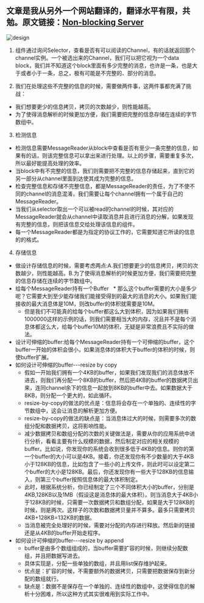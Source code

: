 ## 文章是我从另外一个网站翻译的，翻译水平有限，共勉。原文链接：[Non-blocking Server](http://tutorials.jenkov.com/java-nio/non-blocking-server.html)

![design](http://tutorials.jenkov.com/images/java-nio/non-blocking-server-4.png)
1. 组件通过询问Selector，查看是否有可以阅读的Channel，有的话就返回那个channel实例。一个被选出来的Channel，我们可以把它视为一个data block，我们并不知道这个block里面有多少完整的消息，也许是一条，也是大于或者小于一条，总之，极有可能是不完整的、部分的消息。

2. 我们在处理这些不完整的信息的时候，需要做两件事，这两件事都充满了挑战：
  * 我们想要更少的信息拷贝，拷贝的次数越少，则性能越高。
  * 为了使得消息解析的时候更加方便，我们需要把完整的信息存储在连续的字节数组中。

3. 检测信息
  * 检测信息需要MessageReader从block中查看是否有至少一条完整的信息，如果有的话，则该完整信息可以拿出来进行处理。以上的步骤，需要重复多次，所以最好能提高处理的效率。
  * 当block中有不完整的信息，我们则需要把不完整的信息存储起来，直到它的另一部分从channel里面到达使其成为完整的信息。
  * 检查完整信息和存储不完整信息，都是MessageReader的责任，为了不使不同的channel的消息混淆，我们需要让每个channel拥有一个属于自己的MessageReader。
  * 当我们从selector取出一个可以被read的channel的时候，其对应的MessageReader就会从channel中读取消息并且进行消息的分解，如果发现有完整的信息，则把该信息交给处理该信息的组件。
  * 每一个MessageReader都是为指定的协议工作的，它需要知道它所读的信息的的格式。

4. 存储信息
  * 做设计存储信息的时候，需要考虑两点:A.我们想要更少的信息拷贝，拷贝的次数越少，则性能越高。B.为了使得消息解析的时候更加方便，我们需要把完整的信息存储在连续的字节数组中。
  * 给每个MessageReader持有一个Buffer
    * 那么这个buffer需要的大小是多少呢？它需要大到至少能存储我们能接受得到的最大的消息的大小。如果我们能接收的最大消息体是10M，则改buffer的体积就需要是10M。
    * 但是我们不可能真的给每个buffer都这么大到体积，因为如果我们拥有1000000这样的示例的话，则我们需要相当大的内存，况且并不是每个消息体都这么大，给每个buffer10M的体积，无疑是非常浪费且不实际的做法。
  * 设计可伸缩的buffer:给每个MessageReader持有一个可伸缩的buffer，这个buffer一开始的体积会很小，如果消息体的体积大于buffer的体积的时候，则使buffer扩展。
  * 如何设计可伸缩的buffer---resize by copy
    * 假如一开始我们拥有一个4KB的buffer，如果我们发现我们的消息体放不进去，则我们再分配一个8KB的buffer，然后把4KB的buffer的数据拷贝出来，连同channel余下的信息一起放到8KB的buffer中去。如果数据大于8KB，则分配一个更大的，如此循环。
    * resize-by-copy的做法的优点是：信息将会存在一个单独的、连续性的字节数组中，这会让消息的解析更加方便。
    * resize-by-copy的做法的缺点是：当消息体过大的时候，则需要多次的数组分配和数据拷贝，这将影响性能。
    * 减少数据拷贝和数组分配的次数的关键做法是，需要从你的应用系统中进行分析，看看主要有什么规模的数据，然后制定对应的相关规模的buffer。比如说，你发现你的系统会收到很多低于4KB的信息。则你的第一个buffer的大小可以是4KB。接着，你还发现你有不少数量的大于4KB小于128KB的信息，比如包含了一些小的上传文件，则此时可以设定第二个buffer的大小是128KB。最后，你还发现你有一些大于128KB的信息输入，则第三个buffer按照信息体的最大体积制定。
    * 此时，根据系统分析，你已经制定了三个不同体积大小的buffer，分别是4KB,128KB以及1MB（假设这是消息体的最大体积）。则当消息大于4KB小于128KB的时候，只需要一次数据拷贝和数组分配，如果是大于128KB的时候，则是两次。这样子的次数和数据拷贝量并不算多。最多只需要拷贝4KB+128KB=132KB的数据。
    * 当消息被完全处理好的时候，需要对分配的内存进行释放。然后新的链接还是从4KB的buffer开始走程序。
  * 如何设计可伸缩的buffer---resize by append
    * buffer是由多个数组组成的，当buffer需要扩容的时候，则继续分配数组，并且把数据写进去。
    * 具体实现是，分配一些单独的数组，并且用list保存维护起来。
    * 优点是：扩容的时候，不需要额外的数据拷贝，只需要把数据保存到新分配的数组就行。
    * 缺点是：数据不是保存在一个单独的、连续性的数组中，这使得信息的解析十分困难，所以这种方式其实很难用到实际工作中。

